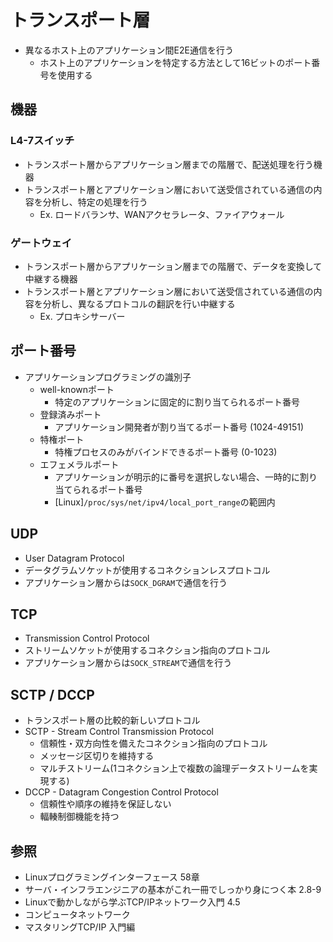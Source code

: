 # トランスポート層
- 異なるホスト上のアプリケーション間E2E通信を行う
  - ホスト上のアプリケーションを特定する方法として16ビットのポート番号を使用する

## 機器
### L4-7スイッチ
- トランスポート層からアプリケーション層までの階層で、配送処理を行う機器
- トランスポート層とアプリケーション層において送受信されている通信の内容を分析し、特定の処理を行う
  - Ex. ロードバランサ、WANアクセラレータ、ファイアウォール

### ゲートウェイ
- トランスポート層からアプリケーション層までの階層で、データを変換して中継する機器
- トランスポート層とアプリケーション層において送受信されている通信の内容を分析し、異なるプロトコルの翻訳を行い中継する
  - Ex. プロキシサーバー

## ポート番号
- アプリケーションプログラミングの識別子
  - well-knownポート
    - 特定のアプリケーションに固定的に割り当てられるポート番号
  - 登録済みポート
    - アプリケーション開発者が割り当てるポート番号 (1024-49151)
  - 特権ポート
    - 特権プロセスのみがバインドできるポート番号 (0-1023)
  - エフェメラルポート
    - アプリケーションが明示的に番号を選択しない場合、一時的に割り当てられるポート番号
    - [Linux]`/proc/sys/net/ipv4/local_port_range`の範囲内

## UDP
- User Datagram Protocol
- データグラムソケットが使用するコネクションレスプロトコル
- アプリケーション層からは`SOCK_DGRAM`で通信を行う

## TCP
- Transmission Control Protocol
- ストリームソケットが使用するコネクション指向のプロトコル
- アプリケーション層からは`SOCK_STREAM`で通信を行う

## SCTP / DCCP
- トランスポート層の比較的新しいプロトコル
- SCTP - Stream Control Transmission Protocol
  - 信頼性・双方向性を備えたコネクション指向のプロトコル
  - メッセージ区切りを維持する
  - マルチストリーム(1コネクション上で複数の論理データストリームを実現する)
- DCCP - Datagram Congestion Control Protocol
  - 信頼性や順序の維持を保証しない
  - 輻輳制御機能を持つ

## 参照
- Linuxプログラミングインターフェース 58章
- サーバ・インフラエンジニアの基本がこれ一冊でしっかり身につく本 2.8-9
- Linuxで動かしながら学ぶTCP/IPネットワーク入門 4.5
- コンピュータネットワーク
- マスタリングTCP/IP 入門編
